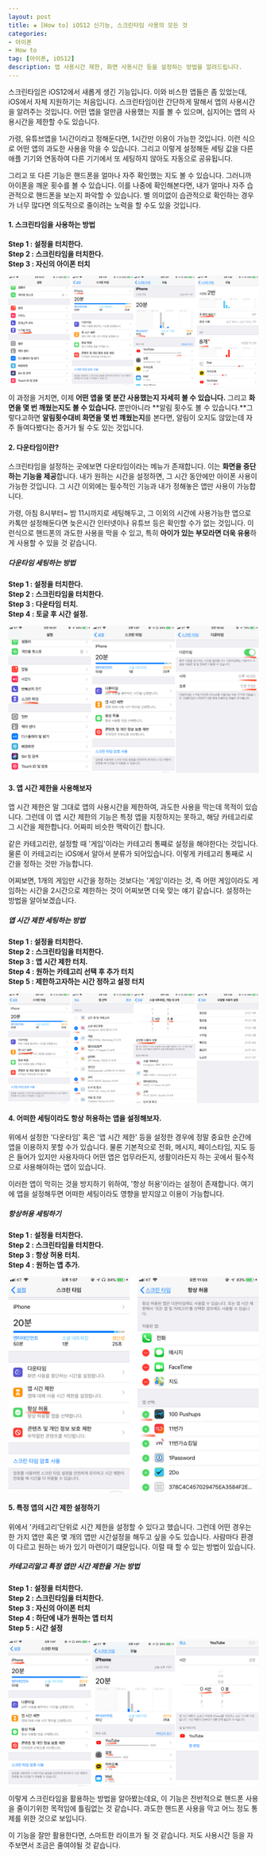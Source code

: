 ```yaml
---  
layout: post  
title: ✚ [How to] iOS12 신기능, 스크린타임 사용의 모든 것
categories:
- 아이폰
- How to
tag: [아이폰, iOS12]
description: 앱 사용시간 제한, 화면 사용시간 등을 설정하는 방법을 알려드립니다.
---  
```

<p class="drop-korean">
스크린타임은 iOS12에서 새롭게 생긴 기능입니다. 이와 비스한 앱들은 좀 있었는데, iOS에서 자체 지원하기는 처음입니다. 스크린타임이란 간단하게 말해서 앱의 사용시간을 알려주는 것입니다. 어떤 앱을 얼만큼 사용했는 지를 볼 수 있으며, 심지어는 앱의 사용시간을 제한할 수도 있습니다.
</p>

가령, 유튜브앱을 1시간이라고 정해둔다면, 1시간만 이용이 가능한 것입니다. 이런 식으로 어떤 앱의 과도한 사용을 막을 수 있습니다. 그리고 이렇게 설정해둔 세팅 값을 다른 애플 기기와 연동하여 다른 기기에서 또 세팅하지 않아도 자동으로 공유됩니다.

그리고 또 다른 기능은 핸드폰을 얼마나 자주 확인했는 지도 볼 수 있습니다. 그러니까 아이폰을 깨운 횟수를 볼 수 있습니다. 이를 나중에 확인해본다면, 내가 얼마나 자주 습관적으로 핸드폰을 보는지 파악할 수 있습니다. 별 의미없이 습관적으로 확인하는 경우가 너무 많다면 의도적으로 줄이려는 노력을 할 수도 있을 것입니다.

#### 1. 스크린타임을 사용하는 방법
**Step 1 : 설정을 터치한다.**<br>
**Step 2 : 스크린타임을 터치한다.**<br>
**Step 3 : 자신의 아이폰 터치**<br>

<div class="markdown-image">
<img src="/assets/article_images/2018-09-23-screentime/1.png" alt="" align="middle"/> </div>

이 과정을 거치면, 이제 **어떤 앱을 몇 분간 사용했는지 자세히 볼 수 있습니다.** 그리고 **화면을 몇 번 깨웠는지도 볼 수 있습니다.** 뿐만아니라 **알림 횟수도 볼 수 있습니다.**그렇다고하면 **알림횟수대비 화면을 몇 번 꺠웠는지**를 본다면, 알림이 오지도 않았는데 자주 들여다봤다는 증거가 될 수도 있는 것입니다. 

#### 2. 다운타임이란?
스크린타임을 설정하는 곳에보면 다운타임이라는 메뉴가 존재합니다. 이는 **화면을 중단하는 기능을 제공**합니다. 내가 원하는 시간을 설정하면, 그 시간 동안에만 아이폰 사용이 가능한 것입니다. 그 시간 이외에는 필수적인 기능과 내가 정해놓은 앱만 사용이 가능합니다.

가령, 아침 8시부터~ 밤 11시까지로 세팅해두고, 그 이외의 시간에 사용가능한 앱으로 카톡만 설정해둔다면 늦은시간 인터넷이나 유튜브 등은 확인할 수가 없는 것입니다. 이런식으로 핸드폰의 과도한 사용을 막을 수 있고, 특히 **아이가 있는 부모라면 더욱 유용**하게 사용할 수 있을 것 같습니다.

##### 다운타임 세팅하는 방법
**Step 1 : 설정을 터치한다.**<br>
**Step 2 : 스크린타임을 터치한다.**<br>
**Step 3 : 다운타임 터치.**<br>
**Step 4 : 토글 후 시간 설정.**<br>

<div class="markdown-image">
<img src="/assets/article_images/2018-09-23-screentime/2.png" alt="" align="middle"/> </div>

#### 3. 앱 시간 제한을 사용해보자
앱 시간 제한은 말 그대로 앱의 사용시간을 제한하여, 과도한 사용을 막는데 목적이 있습니다. 그런데 이 앱 시간 제한의 기능은 특정 앱을 지정하지는 못하고, 해당 카테고리로 그 시간을 제한합니다. 어짜피 비슷한 맥락이긴 합니다.

같은 카테고리란, 설정할 때 '게임'이라는 카테고리 통쨰로 설정을 해야한다는 것입니다. 물론 이 카테고리는 iOS에서 알아서 분류가 되어있습니다. 이렇게 카테고리 통째로 시간을 정하는 것만 가능합니다. 

어찌보면, 1개의 게임만 시간을 정하는 것보다는 '게임'이라는 것, 즉 어떤 게임이라도 게임하는 시간을 2시간으로 제한하는 것이 어찌보면 더욱 맞는 얘기 같습니다. 설정하는 방법을 알아보겠습니다.

##### 앱 시간 제한 세팅하는 방법
**Step 1 : 설정을 터치한다.**<br>
**Step 2 : 스크린타임을 터치한다.**<br>
**Step 3 : 앱 시간 제한 터치.**<br>
**Step 4 : 원하는 카테고리 선택 후 추가 터치**<br>
**Step 5 : 제한하고자하는 시간 정하고 설정 터치**<br>

<div class="markdown-image">
<img src="/assets/article_images/2018-09-23-screentime/3.png" alt="" align="middle"/> </div>

#### 4. 어떠한 세팅이라도 항상 허용하는 앱을 설정해보자.
위에서 설정한 '다운타임' 혹은 '앱 시간 제한' 등을 설정한 경우에 정말 중요한 순간에 앱을 이용하지 못할 수가 있습니다. 물론 기본적으로 전화, 메시지, 페이스타임, 지도 등은 들어가 있지만 사용자마다 어떤 앱은 업무라든지, 생활이라든지 하는 곳에서 필수적으로 사용해야하는 앱이 있습니다.

이러한 앱이 막히는 것을 방지하기 위하여, '항상 허용'이라는 설정이 존재합니다. 여기에 앱을 설정해두면 어떠한 세팅이라도 영향을 받지않고 이용이 가능합니다.

##### 항상허용 세팅하기
**Step 1 : 설정을 터치한다.**<br>
**Step 2 : 스크린타임을 터치한다.**<br>
**Step 3 : 항상 허용 터치.**<br>
**Step 4 : 원하는 앱 추가.**<br>

<div class="markdown-image">
<img src="/assets/article_images/2018-09-23-screentime/4.png" alt="" align="middle"/> </div>

#### 5. 특정 앱의 시간 제한 설정하기
위에서 '카테고리'단위로 시간 제한을 설정할 수 있다고 했습니다. 그런데 어떤 경우는 한 가지 앱만 혹은 몇 개의 앱만 시간설정을 해두고 싶을 수도 있습니다. 사람마다 환경이 다르고 원하는 바가 있기 마련이기 떄문입니다. 이럴 때 할 수 있는 방법이 있습니다.

##### 카테고리말고 특정 앱만 시간 제한을 거는 방법
**Step 1 : 설정을 터치한다.**<br>
**Step 2 : 스크린타임을 터치한다.**<br>
**Step 3 : 자신의 아이폰 터치**<br>
**Step 4 : 하단에 내가 원하는 앱 터치**<br>
**Step 5 : 시간 설정**<br>

<div class="markdown-image">
<img src="/assets/article_images/2018-09-23-screentime/5.png" alt="" align="middle"/> </div>

이렇게 스크린타임을 활용하는 방법을 알아봤는데요, 이 기능은 전반적으로 핸드폰 사용을 줄이기위한 목적임에 틀림없는 것 같습니다. 과도한 핸드폰 사용을 막고 어느 정도 통제를 위한 것으로 보입니다. 

이 기능을 잘만 활용한다면, 스마트한 라이프가 될 것 같습니다. 저도 사용시간 등을 자주보면서 조금은 줄여야될 것 같습니다.


